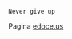 ```
Never give up
```

Pagina [edoce.us](edoc.us)

<!---
Eledoce/Eledoce is a ✨ special ✨ repository because its `README.md` (this file) appears on your GitHub profile.
You can click the Preview link to take a look at your changes.
--->
